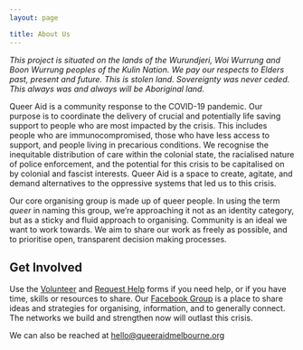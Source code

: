 ```yaml
---
layout: page

title: About Us
---
```


_This project is situated on the lands of the Wurundjeri, Woi Wurrung and Boon
Wurrung peoples of the Kulin Nation. We pay our respects to Elders past,
present and future. This is stolen land. Sovereignty was never ceded. This
always was and always will be Aboriginal land._

Queer Aid is a community response to the COVID-19 pandemic. Our purpose is
to coordinate the delivery of crucial and potentially life saving support
to people who are most impacted by the crisis. This includes people who are
immunocompromised, those who have less access to support, and people living
in precarious conditions. We recognise the inequitable distribution of care
within the colonial state, the racialised nature of police enforcement, and
the potential for this crisis to be capitalised on by colonial and fascist
interests. Queer Aid is a space to create, agitate, and demand alternatives
to the oppressive systems that led us to this crisis.

Our core organising group is made up of queer people. In using the term _queer_
in naming this group, we’re approaching it not as an identity category, but as
a sticky and fluid approach to organising.  Community is an ideal we want to
work towards. We aim to share our work as freely as possible, and to prioritise
open, transparent decision making processes.

## Get Involved

Use the
[Volunteer](https://docs.google.com/forms/d/e/1FAIpQLSdle5xUP33MnKjPo9KLsYVlBLY_QL7oBNM9GEmF2FWe59d1aA/viewform)
and [Request Help](https://docs.google.com/forms/d/e/1FAIpQLSdwshg98nDxFg_b8ItzRYRsymLe8uwHax8J8Q3ORedxgCIHOw/viewform)
forms if you need help, or if you have time, skills or resources to share. Our
[Facebook Group](https://www.facebook.com/groups/162278224778441/) is a place
to share ideas and strategies for organising, information, and to generally
connect. The networks we build and strengthen now will outlast this crisis.

We can also be reached at [hello@queeraidmelbourne.org](mailto:hello@queeraidmelbourne.org)

